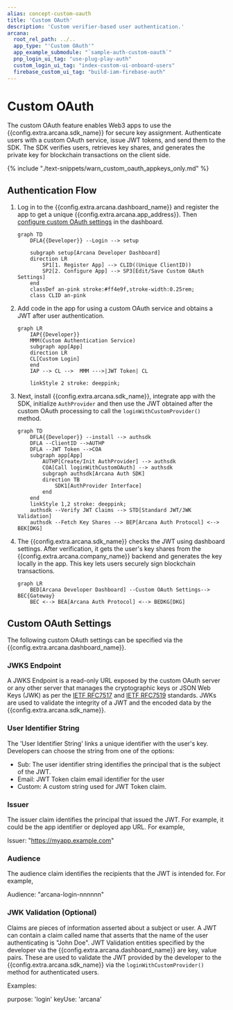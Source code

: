 ```yaml
---
alias: concept-custom-oauth
title: 'Custom OAuth'
description: 'Custom verifier-based user authentication.'
arcana:
  root_rel_path: ../..
  app_type: "'Custom OAuth'"
  app_example_submodule: "`sample-auth-custom-oauth`"
  pnp_login_ui_tag: "use-plug-play-auth"
  custom_login_ui_tag: "index-custom-ui-onboard-users"
  firebase_custom_ui_tag: "build-iam-firebase-auth"
---
```


# Custom OAuth

The custom OAuth feature enables Web3 apps to use the {{config.extra.arcana.sdk_name}} for secure key assignment. Authenticate users with a custom OAuth service, issue JWT tokens, and send them to the SDK. The SDK verifies users, retrieves key shares, and generates the private key for blockchain transactions on the client side.

{% include "./text-snippets/warn_custom_oauth_appkeys_only.md" %}

## Authentication Flow

1. Log in to the {{config.extra.arcana.dashboard_name}} and register the app to get a unique  {{config.extra.arcana.app_address}}. Then [configure custom OAuth settings](#custom-oauth-settings) in the dashboard.

    ```mermaid
    graph TD
        DFLA{{Developer}} --Login --> setup
    
        subgraph setup[Arcana Developer Dashboard]
        direction LR  
            SP1[1. Register App] --> CLID((Unique ClientID))
            SP2[2. Configure App] --> SP3[Edit/Save Custom OAuth Settings]
        end
        classDef an-pink stroke:#ff4e9f,stroke-width:0.25rem; 
        class CLID an-pink

    ```

2. Add code in the app for using a custom OAuth service and obtains a JWT after user authentication.

    ```mermaid
    graph LR
        IAP{{Developer}}
        MMM(Custom Authentication Service)
        subgraph app[App]
        direction LR
        CL[Custom Login]
        end
        IAP --> CL -->  MMM --->|JWT Token| CL

        linkStyle 2 stroke: deeppink;
    ```

3. Next, install {{config.extra.arcana.sdk_name}}, integrate app with the SDK, initialize `AuthProvider` and then use the JWT obtained after the custom OAuth processing to call the `loginWithCustomProvider()` method.

    ```mermaid
    graph TD
        DFLA{{Developer}} --install --> authsdk
        DFLA --ClientID -->AUTHP
        DFLA --JWT Token -->COA
        subgraph app[App]
            AUTHP[Create/Init AuthProvider] --> authsdk
            COA[Call loginWithCustomOAuth] --> authsdk
            subgraph authsdk[Arcana Auth SDK]
            direction TB 
                SDK1[AuthProvider Interface] 
            end
        end
        linkStyle 1,2 stroke: deeppink;
        authsdk --Verify JWT Claims --> STD[Standard JWT/JWK Validation]
        authsdk --Fetch Key Shares --> BEP[Arcana Auth Protocol] <--> BEK[DKG]
    ```

4. The {{config.extra.arcana.sdk_name}} checks the JWT using dashboard settings. After verification, it gets the user's key shares from the {{config.extra.arcana.company_name}} backend and generates the key locally in the app. This key lets users securely sign blockchain transactions.

    ```mermaid
    graph LR
        BED[Arcana Developer Dashboard] --Custom OAuth Settings--> BEC{Gateway} 
        BEC <--> BEA[Arcana Auth Protocol] <--> BEDKG[DKG]
    ```

## Custom OAuth Settings

The following custom OAuth settings can be specified via the {{config.extra.arcana.dashboard_name}}. 

### JWKS Endpoint

A JWKS Endpoint is a read-only URL exposed by the custom OAuth server or any other server that manages the cryptographic keys or JSON Web Keys (JWK) as per the [IETF RFC7517](https://datatracker.ietf.org/doc/html/rfc7517) and [IETF RFC7519](https://datatracker.ietf.org/doc/html/rfc7519) standards. JWKs are used to validate the integrity of a JWT and the encoded data by the {{config.extra.arcana.sdk_name}}.

### User Identifier String

The 'User Identifier String' links a unique identifier with the user's key. Developers can choose the string from one of the options:

* Sub: The user identifier string identifies the principal that is the subject of the JWT.
* Email: JWT Token claim email identifier for the user
* Custom: A custom string used for JWT Token claim.

### Issuer

The issuer claim identifies the principal that issued the JWT.  For example, it could be the app identifier or deployed app URL. For example,

Issuer: "https://myapp.example.com"

### Audience

The audience claim identifies the recipients that the JWT is intended for. For example,

Audience: "arcana-login-nnnnnn"

### JWK Validation (Optional)

Claims are pieces of information asserted about a subject or user. A JWT can contain a claim called name that asserts that the name of the user authenticating is "John Doe". JWT Validation entities specified by the developer via the  {{config.extra.arcana.dashboard_name}} are key, value pairs. These are used to validate the JWT provided by the developer to the {{config.extra.arcana.sdk_name}} via the `loginWithCustomProvider()` method for authenticated users. 

Examples:

purpose: 'login'
keyUse: 'arcana'
